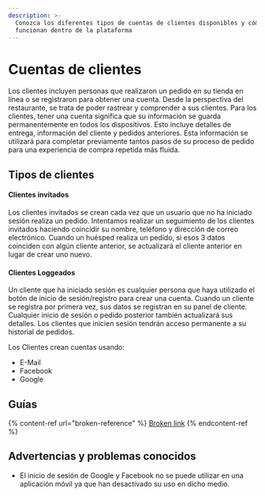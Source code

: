```yaml
---
description: >-
  Conozca los diferentes tipos de cuentas de clientes disponibles y cómo
  funcionan dentro de la plataforma
---
```


# Cuentas de clientes

Los clientes incluyen personas que realizaron un pedido en su tienda en línea o se registraron para obtener una cuenta. Desde la perspectiva del restaurante, se trata de poder rastrear y comprender a sus clientes. Para los clientes, tener una cuenta significa que su información se guarda permanentemente en todos los dispositivos. Esto incluye detalles de entrega, información del cliente y pedidos anteriores. Esta información se utilizará para completar previamente tantos pasos de su proceso de pedido para una experiencia de compra repetida más fluida.

## Tipos de clientes

#### Clientes invitados

Los clientes invitados se crean cada vez que un usuario que no ha iniciado sesión realiza un pedido. Intentamos realizar un seguimiento de los clientes invitados haciendo coincidir su nombre, teléfono y dirección de correo electrónico. Cuando un huésped realiza un pedido, si esos 3 datos coinciden con algún cliente anterior, se actualizará el cliente anterior en lugar de crear uno nuevo.

#### Clientes Loggeados

Un cliente que ha iniciado sesión es cualquier persona que haya utilizado el botón de inicio de sesión/registro para crear una cuenta. Cuando un cliente se registra por primera vez, sus datos se registran en su panel de cliente. Cualquier inicio de sesión o pedido posterior también actualizará sus detalles. Los clientes que inicien sesión tendrán acceso permanente a su historial de pedidos.

Los Clientes crean cuentas usando:

* E-Mail
* Facebook
* Google

## Guías

{% content-ref url="broken-reference" %}
[Broken link](broken-reference)
{% endcontent-ref %}

## Advertencias y problemas conocidos

* El inicio de sesión de Google y Facebook no se puede utilizar en una aplicación móvil ya que han desactivado su uso en dicho medio.
